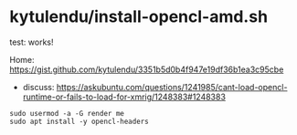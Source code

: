 # kytulendu/install-opencl-amd.sh
test: works!

Home: https://gist.github.com/kytulendu/3351b5d0b4f947e19df36b1ea3c95cbe
- discuss: https://askubuntu.com/questions/1241985/cant-load-opencl-runtime-or-fails-to-load-for-xmrig/1248383#1248383

```
sudo usermod -a -G render me
sudo apt install -y opencl-headers
```

